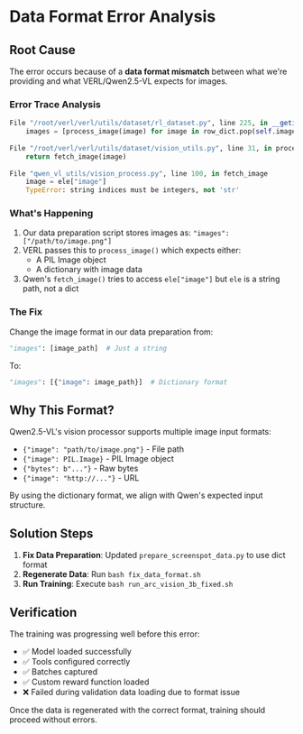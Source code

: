 # Data Format Error Analysis

## Root Cause

The error occurs because of a **data format mismatch** between what we're providing and what VERL/Qwen2.5-VL expects for images.

### Error Trace Analysis

```python
File "/root/verl/verl/utils/dataset/rl_dataset.py", line 225, in __getitem__
    images = [process_image(image) for image in row_dict.pop(self.image_key)]
    
File "/root/verl/verl/utils/dataset/vision_utils.py", line 31, in process_image
    return fetch_image(image)
    
File "qwen_vl_utils/vision_process.py", line 100, in fetch_image
    image = ele["image"]
    TypeError: string indices must be integers, not 'str'
```

### What's Happening

1. Our data preparation script stores images as: `"images": ["/path/to/image.png"]`
2. VERL passes this to `process_image()` which expects either:
   - A PIL Image object
   - A dictionary with image data
3. Qwen's `fetch_image()` tries to access `ele["image"]` but `ele` is a string path, not a dict

### The Fix

Change the image format in our data preparation from:
```python
"images": [image_path]  # Just a string
```

To:
```python
"images": [{"image": image_path}]  # Dictionary format
```

## Why This Format?

Qwen2.5-VL's vision processor supports multiple image input formats:
- `{"image": "path/to/image.png"}` - File path
- `{"image": PIL.Image}` - PIL Image object
- `{"bytes": b"..."}` - Raw bytes
- `{"image": "http://..."}` - URL

By using the dictionary format, we align with Qwen's expected input structure.

## Solution Steps

1. **Fix Data Preparation**: Updated `prepare_screenspot_data.py` to use dict format
2. **Regenerate Data**: Run `bash fix_data_format.sh`
3. **Run Training**: Execute `bash run_arc_vision_3b_fixed.sh`

## Verification

The training was progressing well before this error:
- ✅ Model loaded successfully
- ✅ Tools configured correctly
- ✅ Batches captured
- ✅ Custom reward function loaded
- ❌ Failed during validation data loading due to format issue

Once the data is regenerated with the correct format, training should proceed without errors.